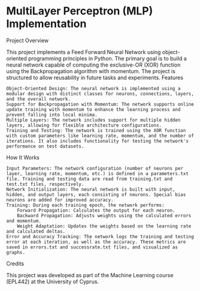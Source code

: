 # MultiLayer Perceptron (MLP) Implementation
Project Overview

This project implements a Feed Forward Neural Network using object-oriented programming principles in Python. The primary goal is to build a neural network capable of computing the exclusive-OR (XOR) function using the Backpropagation algorithm with momentum. The project is structured to allow reusability in future tasks and experiments.
Features

    Object-Oriented Design: The neural network is implemented using a modular design with distinct classes for neurons, connections, layers, and the overall network.
    Support for Backpropagation with Momentum: The network supports online update training with momentum to enhance the learning process and prevent falling into local minima.
    Multiple Layers: The network includes support for multiple hidden layers, allowing for flexible architecture configurations.
    Training and Testing: The network is trained using the XOR function with custom parameters like learning rate, momentum, and the number of iterations. It also includes functionality for testing the network's performance on test datasets.

How It Works

    Input Parameters: The network configuration (number of neurons per layer, learning rate, momentum, etc.) is defined in a parameters.txt file. Training and testing data are read from training.txt and test.txt files, respectively.
    Network Initialization: The neural network is built with input, hidden, and output layers, each consisting of neurons. Special bias neurons are added for improved accuracy.
    Training: During each training epoch, the network performs:
        Forward Propagation: Calculates the output for each neuron.
        Backward Propagation: Adjusts weights using the calculated errors and momentum.
        Weight Adaptation: Updates the weights based on the learning rate and calculated deltas.
    Error and Accuracy Tracking: The network logs the training and testing error at each iteration, as well as the accuracy. These metrics are saved in errors.txt and successrate.txt files, and visualized as graphs.

Credits

This project was developed as part of the Machine Learning course (EPL442) at the University of Cyprus.
